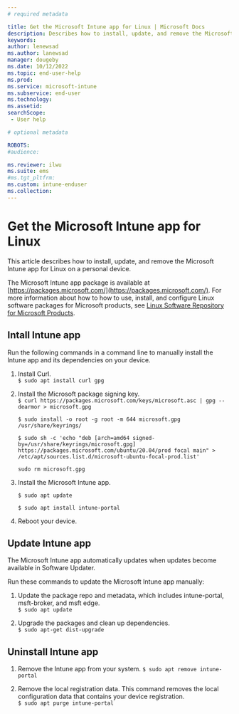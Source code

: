 ```yaml
---
# required metadata

title: Get the Microsoft Intune app for Linux | Microsoft Docs
description: Describes how to install, update, and remove the Microsoft Intune app for Linux. 
keywords:
author: lenewsad
ms.author: lanewsad
manager: dougeby
ms.date: 10/12/2022
ms.topic: end-user-help
ms.prod:
ms.service: microsoft-intune
ms.subservice: end-user
ms.technology:
ms.assetid: 
searchScope:
 - User help

# optional metadata

ROBOTS:  
#audience:

ms.reviewer: ilwu
ms.suite: ems
#ms.tgt_pltfrm:
ms.custom: intune-enduser
ms.collection: 
---  
```


# Get the Microsoft Intune app for Linux   

This article describes how to install, update, and remove the Microsoft Intune app for Linux on a  personal device.  

The Microsoft Intune app package is available at [https://packages.microsoft.com/](https://packages.microsoft.com/). For more information about how to how to use, install, and configure Linux software packages for Microsoft products, see [Linux Software Repository for Microsoft Products](/windows-server/administration/linux-package-repository-for-microsoft-software).  

## Intall Intune app  
Run the following commands in a command line to manually install the Intune app and its dependencies on your device.  

1. Install Curl.  
    `$ sudo apt install curl gpg` 

2. Install the Microsoft package signing key.  
    `$ curl https://packages.microsoft.com/keys/microsoft.asc | gpg --dearmor > microsoft.gpg`  
 
    `$ sudo install -o root -g root -m 644 microsoft.gpg /usr/share/keyrings/` 

    `$ sudo sh -c 'echo "deb [arch=amd64 signed-by=/usr/share/keyrings/microsoft.gpg] https://packages.microsoft.com/ubuntu/20.04/prod focal main" > /etc/apt/sources.list.d/microsoft-ubuntu-focal-prod.list'` 

    `sudo rm microsoft.gpg` 

3. Install the Microsoft Intune app.  

    `$ sudo apt update` 

    `$ sudo apt install intune-portal` 

4. Reboot your device.   

## Update Intune app 
The Microsoft Intune app automatically updates when updates become available in Software Updater.   

Run these commands to update the Microsoft Intune app manually:    

1. Update the package repo and metadata, which includes intune-portal, msft-broker, and msft edge.  
    `$ sudo apt update` 
 
2. Upgrade the packages and clean up dependencies.   
    `$ sudo apt-get dist-upgrade`  

## Uninstall Intune app 

1. Remove the Intune app from your system. 
    `$ sudo apt remove intune-portal` 

2. Remove the local registration data. This command removes the local configuration data that contains your device registration.    
    `$ sudo apt purge intune-portal` 

 